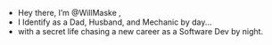 - Hey there, I’m @WillMaske , 
- I Identify as a Dad, Husband, and Mechanic by day... 
- with a secret life chasing a new career as a Software Dev by night. 

